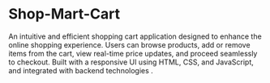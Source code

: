 # Shop-Mart-Cart
An intuitive and efficient shopping cart application designed to enhance the online shopping experience. Users can browse products, add or remove items from the cart, view real-time price updates, and proceed seamlessly to checkout. Built with a responsive UI using HTML, CSS, and JavaScript, and integrated with backend technologies .
